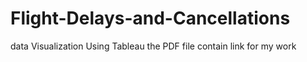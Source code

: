 # Flight-Delays-and-Cancellations
data Visualization Using Tableau the PDF file contain link for my work 
